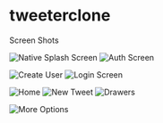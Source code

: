 # tweeterclone

Screen Shots


![Native Splash Screen](https://user-images.githubusercontent.com/47207977/132800808-83b1a978-250f-41fe-959e-ef0582ffa9a1.png)                ![Auth Screen](https://user-images.githubusercontent.com/47207977/132800817-07f51339-c0af-4134-8c63-954f6fd86fc4.png)

![Create User](https://user-images.githubusercontent.com/47207977/132800825-73039454-5ac3-450d-8513-721fd08a4b0c.png)                         ![Login Screen](https://user-images.githubusercontent.com/47207977/132800834-8e78d8b2-bf0b-4a22-a28e-c5789c78fdec.png)

![Home](https://user-images.githubusercontent.com/47207977/132800845-aa1f4bc5-d519-4b82-8d96-c74d4de64cbf.png)                                 ![New Tweet](https://user-images.githubusercontent.com/47207977/132800856-c3b377c2-270c-4f93-8cd9-8bc2d650e16c.png)                                                      ![Drawers ](https://user-images.githubusercontent.com/47207977/132800858-04bedc77-45a4-4334-8229-cd2fee09099f.png)

![More Options](https://user-images.githubusercontent.com/47207977/132800866-d68a27f1-81c1-4c0c-9486-78dbb91f3f18.png)

